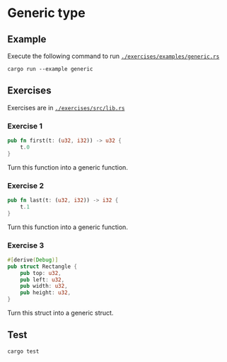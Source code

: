 # Generic type

## Example

Execute the following command to run [`./exercises/examples/generic.rs`](./exercises/examples/generic.rs)

```shell
cargo run --example generic
```

## Exercises

Exercises are in [`./exercises/src/lib.rs`](./exercises/src/lib.rs)

### Exercise 1

```rust
pub fn first(t: (u32, i32)) -> u32 {
    t.0
}
```

Turn this function into a generic function.

### Exercise 2

```rust
pub fn last(t: (u32, i32)) -> i32 {
    t.1
}
```

Turn this function into a generic function.

### Exercise 3

```rust
#[derive(Debug)]
pub struct Rectangle {
    pub top: u32,
    pub left: u32,
    pub width: u32,
    pub height: u32,
}
```

Turn this struct into a generic struct.

## Test

```shell
cargo test
```
